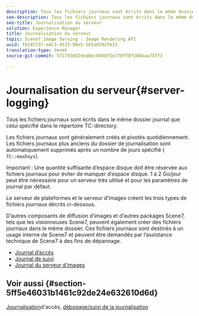 ```yaml
---
description: Tous les fichiers journaux sont écrits dans le même dossier que celui spécifié dans le répertoire TC.
seo-description: Tous les fichiers journaux sont écrits dans le même dossier que celui spécifié dans le répertoire TC.
seo-title: Journalisation du serveur
solution: Experience Manager
title: Journalisation du serveur
topic: Scene7 Image Serving - Image Rendering API
uuid: f6145737-e4c3-4533-9be5-5b5a0202fe33
translation-type: tm+mt
source-git-commit: 5717550d2dea8ec086875e770ff8f200aaa75ff3

---
```



# Journalisation du serveur{#server-logging}

Tous les fichiers journaux sont écrits dans le même dossier journal que celui spécifié dans le répertoire TC::directory.

Les fichiers journaux sont généralement créés et pivotés quotidiennement. Les fichiers journaux plus anciens du dossier de journalisation sont automatiquement supprimés après un nombre de jours spécifié ( `TC::maxDays`).

Important : Une quantité suffisante d’espace disque doit être réservée aux fichiers journaux pour éviter de manquer d’espace disque. 1 à 2 Go/jour peut être nécessaire pour un serveur très utilisé et pour les paramètres de journal par défaut.

Le serveur de plateformes et le serveur d’images créent les trois types de fichiers journaux décrits ci-dessous.

D’autres composants de diffusion d’images et d’autres packages Scene7, tels que les visionneuses Scene7, peuvent également créer des fichiers journaux dans le même dossier. Ces fichiers journaux sont destinés à un usage interne de Scene7 et peuvent être demandés par l’assistance technique de Scene7 à des fins de dépannage.

* [Journal d’accès](c-access-log.md)
* [Journal de suivi](c-trace-log.md)
* [Journal du serveur d’images](c-image-server-log.md)

## Voir aussi {#section-5ff5e46031b1461c92de24e632610d6d}

[Journalisation](../../../../is-api/image-serving-api-ref/c-configuration-and-administration/c-server-settings/r-access-logging.md#reference-5d175921c12a48a6be7f722517615d0f)d&#39;accès, [débogage/suivi de la journalisation](../../../../is-api/image-serving-api-ref/c-configuration-and-administration/c-server-settings/r-debug-trace-logging.md#reference-4b372f81001849f5b495457da7af8e82)
